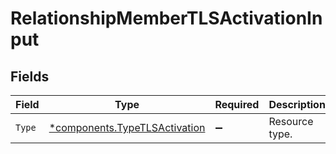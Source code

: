 # RelationshipMemberTLSActivationInput


## Fields

| Field                                                                     | Type                                                                      | Required                                                                  | Description                                                               |
| ------------------------------------------------------------------------- | ------------------------------------------------------------------------- | ------------------------------------------------------------------------- | ------------------------------------------------------------------------- |
| `Type`                                                                    | [*components.TypeTLSActivation](../../models/shared/typetlsactivation.md) | :heavy_minus_sign:                                                        | Resource type.                                                            |